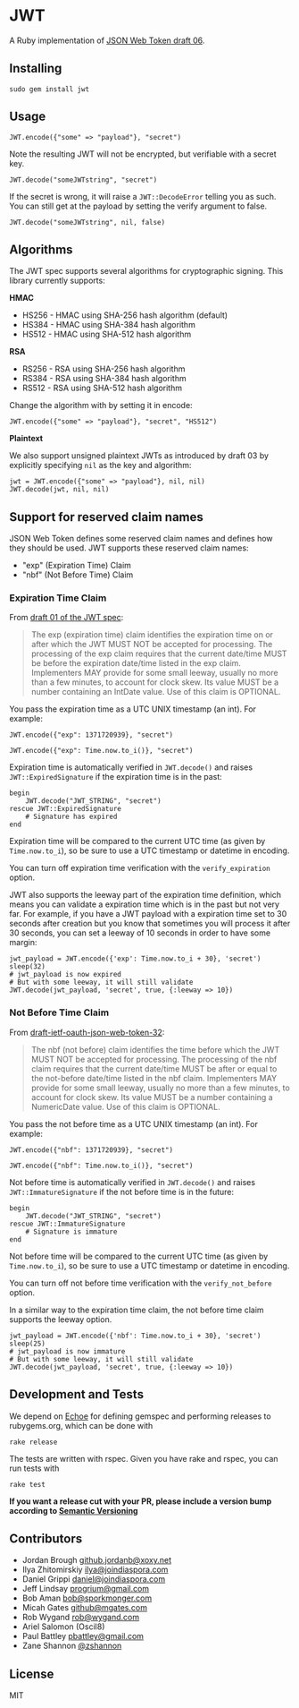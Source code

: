 # JWT
A Ruby implementation of [JSON Web Token draft 06](http://self-issued.info/docs/draft-jones-json-web-token-06.html).

## Installing

    sudo gem install jwt

## Usage

    JWT.encode({"some" => "payload"}, "secret")

Note the resulting JWT will not be encrypted, but verifiable with a secret key.

    JWT.decode("someJWTstring", "secret")

If the secret is wrong, it will raise a `JWT::DecodeError` telling you as such. You can still get at the payload by setting the verify argument to false.

    JWT.decode("someJWTstring", nil, false)

## Algorithms

The JWT spec supports several algorithms for cryptographic signing. This library currently supports:

**HMAC**

* HS256	- HMAC using SHA-256 hash algorithm (default)
* HS384	- HMAC using SHA-384 hash algorithm
* HS512 - HMAC using SHA-512 hash algorithm

**RSA**

* RS256 - RSA using SHA-256 hash algorithm
* RS384 - RSA using SHA-384 hash algorithm
* RS512 - RSA using SHA-512 hash algorithm

Change the algorithm with by setting it in encode:

    JWT.encode({"some" => "payload"}, "secret", "HS512")

**Plaintext**

We also support unsigned plaintext JWTs as introduced by draft 03 by explicitly specifying `nil` as the key and algorithm:

    jwt = JWT.encode({"some" => "payload"}, nil, nil)
    JWT.decode(jwt, nil, nil)

## Support for reserved claim names
JSON Web Token defines some reserved claim names and defines how they should be
used. JWT supports these reserved claim names:

 - "exp" (Expiration Time) Claim
 - "nbf" (Not Before Time) Claim

### Expiration Time Claim

From [draft 01 of the JWT spec](http://self-issued.info/docs/draft-jones-json-web-token-01.html#ReservedClaimName):

> The exp (expiration time) claim identifies the expiration time on or after
> which the JWT MUST NOT be accepted for processing. The processing of the exp
> claim requires that the current date/time MUST be before the expiration
> date/time listed in the exp claim. Implementers MAY provide for some small
> leeway, usually no more than a few minutes, to account for clock skew. Its
> value MUST be a number containing an IntDate value. Use of this claim is
> OPTIONAL.

You pass the expiration time as a UTC UNIX timestamp (an int). For example:

    JWT.encode({"exp": 1371720939}, "secret")

    JWT.encode({"exp": Time.now.to_i()}, "secret")

Expiration time is automatically verified in `JWT.decode()` and raises
`JWT::ExpiredSignature` if the expiration time is in the past:

    begin
        JWT.decode("JWT_STRING", "secret")
    rescue JWT::ExpiredSignature
        # Signature has expired
	end

Expiration time will be compared to the current UTC time (as given by
`Time.now.to_i`), so be sure to use a UTC timestamp or datetime in encoding.

You can turn off expiration time verification with the `verify_expiration` option.

JWT also supports the leeway part of the expiration time definition, which
means you can validate a expiration time which is in the past but not very far.
For example, if you have a JWT payload with a expiration time set to 30 seconds
after creation but you know that sometimes you will process it after 30 seconds,
you can set a leeway of 10 seconds in order to have some margin:

    jwt_payload = JWT.encode({'exp': Time.now.to_i + 30}, 'secret')
    sleep(32)
    # jwt_payload is now expired
    # But with some leeway, it will still validate
    JWT.decode(jwt_payload, 'secret', true, {:leeway => 10})

### Not Before Time Claim

From [draft-ietf-oauth-json-web-token-32](http://self-issued.info/docs/draft-ietf-oauth-json-web-token.html#nbfDef):

> The nbf (not before) claim identifies the time before which the JWT MUST NOT
> be accepted for processing. The processing of the nbf claim requires that the
> current date/time MUST be after or equal to the not-before date/time listed
> in the nbf claim. Implementers MAY provide for some small leeway, usually no
> more than a few minutes, to account for clock skew. Its value MUST be a number
> containing a NumericDate value. Use of this claim is OPTIONAL.

You pass the not before time as a UTC UNIX timestamp (an int). For example:

    JWT.encode({"nbf": 1371720939}, "secret")

    JWT.encode({"nbf": Time.now.to_i()}, "secret")

Not before time is automatically verified in `JWT.decode()` and raises
`JWT::ImmatureSignature` if the not before time is in the future:

    begin
        JWT.decode("JWT_STRING", "secret")
    rescue JWT::ImmatureSignature
        # Signature is immature
	end

Not before time will be compared to the current UTC time (as given by
`Time.now.to_i`), so be sure to use a UTC timestamp or datetime in encoding.

You can turn off not before time verification with the `verify_not_before` option.

In a similar way to the expiration time claim, the not before time claim supports
the leeway option.

    jwt_payload = JWT.encode({'nbf': Time.now.to_i + 30}, 'secret')
    sleep(25)
    # jwt_payload is now immature
    # But with some leeway, it will still validate
    JWT.decode(jwt_payload, 'secret', true, {:leeway => 10})

## Development and Tests

We depend on [Echoe](http://rubygems.org/gems/echoe) for defining gemspec and performing releases to rubygems.org, which can be done with

    rake release

The tests are written with rspec. Given you have rake and rspec, you can run tests with

    rake test

**If you want a release cut with your PR, please include a version bump according to [Semantic Versioning](http://semver.org/)**

## Contributors

 * Jordan Brough <github.jordanb@xoxy.net>
 * Ilya Zhitomirskiy <ilya@joindiaspora.com>
 * Daniel Grippi <daniel@joindiaspora.com>
 * Jeff Lindsay <progrium@gmail.com>
 * Bob Aman <bob@sporkmonger.com>
 * Micah Gates <github@mgates.com>
 * Rob Wygand <rob@wygand.com>
 * Ariel Salomon (Oscil8)
 * Paul Battley <pbattley@gmail.com>
 * Zane Shannon [@zshannon](https://github.com/zshannon)

## License

MIT
